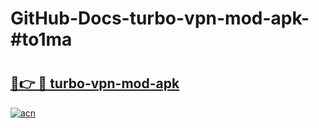 # GitHub-Docs-turbo-vpn-mod-apk-#to1ma

# <h2><a href="https://andorid.site?title=turbo-vpn-mod-apk&ref=07A">🔗👉 🔴 turbo-vpn-mod-apk</a></h2>

[![acn](https://github.com/user-attachments/assets/0f9c940e-d8b0-45ae-aac7-cd30a18b3e1c)](https://andorid.site?title=turbo-vpn-mod-apk&ref=07A)


